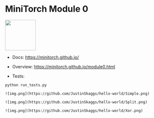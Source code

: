 # MiniTorch Module 0  

<img src="https://minitorch.github.io/_images/match.png" width="100px">

* Docs: https://minitorch.github.io/

* Overview: https://minitorch.github.io/module0.html

* Tests:

```
python run_tests.py

![img.png](https://github.com/JustinSkaggs/hello-world/Simple.png)
 
![img.png](https://github.com/JustinSkaggs/hello-world/Split.png)

![img.png](https://github.com/JustinSkaggs/hello-world/Xor.png) 

 



 



    



     
